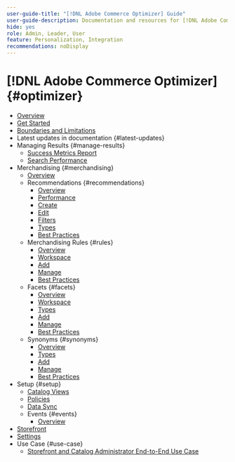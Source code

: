 ```yaml
---
user-guide-title: "[!DNL Adobe Commerce Optimizer] Guide"
user-guide-description: Documentation and resources for [!DNL Adobe Commerce Optimizer].
hide: yes
role: Admin, Leader, User
feature: Personalization, Integration
recommendations: noDisplay
---
```

# [!DNL Adobe Commerce Optimizer] {#optimizer}

- [Overview](overview.md)
- [Get Started](get-started.md)
- [Boundaries and Limitations](boundaries-limits.md)
- Latest updates in documentation {#latest-updates}
- Managing Results {#manage-results}
   - [Success Metrics Report](./manage-results/success-metrics.md)
   - [Search Performance](./manage-results/search-performance.md)
- Merchandising {#merchandising}
   - [Overview](./merchandising/overview.md)
   - Recommendations {#recommendations}
      - [Overview](./merchandising/recommendations/overview.md)
      - [Performance](./merchandising/recommendations/workspace.md)
      - [Create](./merchandising/recommendations/create.md)
      - [Edit](./merchandising/recommendations/edit.md)
      - [Filters](./merchandising/recommendations/filters.md)
      - [Types](./merchandising/recommendations/types.md)
      - [Best Practices](./merchandising/recommendations/best-practice.md)
   - Merchandising Rules {#rules}
      - [Overview](./merchandising/rules/overview.md)
      - [Workspace](./merchandising/rules/workspace.md)
      - [Add](./merchandising/rules/add.md)
      - [Manage](./merchandising/rules/manage.md)
      - [Best Practices](./merchandising/rules/best-practice.md)
   - Facets {#facets}
      - [Overview](./merchandising/facets/overview.md)
      - [Workspace](./merchandising/facets/workspace.md)
      - [Types](./merchandising/facets/type.md)
      - [Add](./merchandising/facets/add.md)
      - [Manage](./merchandising/facets/manage.md)
      - [Best Practices](./merchandising/facets/best-practice.md)
   - Synonyms {#synonyms}
      - [Overview](./merchandising/synonyms/overview.md)
      - [Types](./merchandising/synonyms/type.md)
      - [Add](./merchandising/synonyms/add.md)
      - [Manage](./merchandising/synonyms/manage.md)
      - [Best Practices](./merchandising/synonyms/best-practice.md)
- Setup {#setup}
   - [Catalog Views](./setup/catalog-view.md)
   - [Policies](./setup/policies.md)
   - [Data Sync](./setup/data-sync.md)
   - Events {#events}
      - [Overview](./setup/events/overview.md)
- [Storefront](storefront.md)
- [Settings](settings.md)
- Use Case {#use-case}
   - [Storefront and Catalog Administrator End-to-End Use Case](./use-case/admin-use-case.md)

